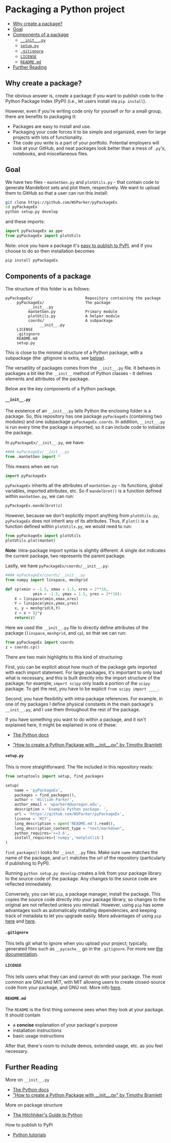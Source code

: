 # Packaging a Python project

<!-- @import "[TOC]" {cmd="toc" depthFrom=2 depthTo=6 orderedList=false} -->
<!-- code_chunk_output -->

- [Why create a package?](#why-create-a-package)
- [Goal](#goal)
- [Components of a package](#components-of-a-package)
    - [`__init__.py`](#__init__py)
    - [`setup.py`](#setuppy)
    - [`.gitignore`](#gitignore)
    - [`LICENSE`](#license)
    - [`README.md`](#readmemd)
- [Further Reading](#further-reading)

<!-- /code_chunk_output -->
## Why create a package?

The obvious answer is, create a package if you want to publish code to the Python Package Index (PyPI) (i.e., let users install via `pip install`).

However, even if you're writing code only for yourself or for a small group, there are benefits to packaging it:

* Packages are easy to install and use.
* Packaging your code forces it to be simple and organized, even for large projects with lots of functionality.
* The code you write is a part of your portfolio. Potential employers will look at your GitHub, and neat packages look better than a mess of `.py`'s, notebooks, and miscellaneous files.

## Goal

We have two files - `manSetGen.py` and `plotUtils.py` - that contain code to generate Mandelbrot sets and plot them, respectively. We want to upload them to GitHub so that a user can run this install:

```Bash
git clone https://github.com/WSParker/pyPackageEx
cd pyPackageEx
python setup.py develop
```
and these imports:

```Python
import pyPackageEx as ppe
from pyPackageEx import plotUtils
```

Note: once you have a package it's [easy to publish to PyPI](https://packaging.Python.org/tutorials/packaging-projects/), and if you choose to do so then installation becomes
```bash
pip install pyPackageEx
```

## Components of a package
The structure of this folder is as follows:
```
pyPackageEx/                       Repository containing the package
     pyPackageEx/                  The package
          __init__.py
          manSetGen.py             Primary module
          plotUtils.py             A helper module
          coords/                  A subpackage
               __init__.py
     LICENSE
     .gitignore
     README.md
     setup.py
```

This is close to the minimal structure of a Python package, with a subpackage (the .gitignore is extra, see [below](##gitignore)).

The versatility of packages comes from the `__init__.py` file. It behaves in packages a bit like the `__init__` method of Python classes - it defines elements and attributes of the package.

Below are the key components of a Python package.

#### `__init__.py`

The existence of an `__init__.py` tells Python the enclosing folder is a package. So, this repository has one package `pyPackageEx` (containing two modules) and one subpackage `pyPackageEx.coords`. In addition, `__init__.py` is run every time the package is imported, so it can include code to initialize the package.

In `pyPackageEx/__init__.py`, we have:
```Python
#### myPackageEx/__init__.py
from .manSetGen import *
```
This means when we run
```Python
import pyPackageEx
```
`pyPackageEx` inherits all the attributes of `manSetGen.py` - its functions, global variables, imported attributes, etc. So if `mandelbrot()` is a function defined within `manSetGen.py`, we can run:
```Python
pyPackageEx.mandelbrot(z)
```

However, because we don't explicitly import anything from `plotUtils.py`, `pyPackageEx` does not inherit any of its attributes. Thus, if `plot()` is a function defined within `plotUtils.py`, we would need to run:
```Python
from pyPackageEx import plotUtils
plotUtils.plot(manSet)
```

**Note**: intra-package import syntax is slightly different. A single dot indicates the current package, two represents the parent package.

Lastly, we have `pyPackageEx/coords/__init__.py`:
```Python
#### myPackageEx/coords/__init__.py
from numpy import linspace, meshgrid

def cp(xmin = -1.5, xmax = 1.5, xres = 2**10,
            ymin = -1.5, ymax = 1.5, yres = 2**10):
    X = linspace(xmin,xmax,xres)
    Y = linspace(ymin,ymax,yres)
    x, y = meshgrid(X,Y)
    z = x + 1j*y
    return(z)
```
Here we used the `__init__.py` file to directly define attributes of the package (`linspace`, `meshgrid`, and `cp`), so that we can run:
```Python
from pyPackageEx import coords
z = coords.cp()
```

There are two main highlights to this kind of structuring:

First, you can be explicit about how much of the package gets imported with each import statement. For large packages, it's important to only load what is necessary, and this is built directly into the import structure of the package; for example, `import scipy` only loads a portion of the `scipy` package. To get the rest, you have to be explicit `from scipy import ____`.

Second, you have flexibility with intra-package references. For example, in one of my packages I define physical constants in the main package's `__init__.py`, and I use them throughout the rest of the package.

If you have something you want to do within a package, and it isn't explained here, it might be explained in one of these:

* [The Python docs](https://docs.Python.org/3/tutorial/modules.html##packages)

* ["How to create a Python Package with \_\_init\_\_.py" by Timothy Bramlett](https://timothybramlett.com/How_to_create_a_Python_Package_with___init__py.html)

#### `setup.py`

This is more straightforward. The file included in this repository reads:
```Python
from setuptools import setup, find_packages

setup(
    name = 'pyPackageEx',
    packages = find_packages(),
    author = 'William Parker',
    author_email = 'wparker4@uoregon.edu',
    description = 'Example Python package. ',
    url = 'https://github.com/WSParker/pyPackageEx',
    license = 'MIT',
    long_description = open('README.md').read(),
    long_description_content_type = "text/markdown",
    python_requires='>=3.6',
    install_requires=['numpy','matplotlib']
)
```
`find_packages()` looks for `__init__.py` files. Make sure `name` matches the name of the package, and `url` matches the url of the repository (particularly if publishing to PyPI).

Running `python setup.py develop` creates a link from your package library to the source code of the package. Any changes to the source code are reflected immediately.

Conversely, you can let `pip`, a package manager, install the package. This copies the source code directly into your package library, so changes to the original are not reflected unless you reinstall. However, using `pip` has some advantages such as automatically installing dependencies, and keeping track of metadata to let you upgrade easily. More advantages of using `pip` [here](http://naoko.github.io/your-project-install-pip-setup/) and [here](https://stackoverflow.com/questions/15724093/difference-between-python-setup-py-install-and-pip-install).

#### `.gitignore`
This tells git what to ignore when you upload your project; typically, generated files such as `__pycache__` go in the `.gitignore`. For more see [the documentation](https://git-scm.com/docs/gitignore).

#### `LICENSE`
This tells users what they can and cannot do with your package. The most common are GNU and MIT, with MIT allowing users to create closed-source code from your package, and GNU not. More info [here](https://choosealicense.com/).

#### `README.md`
The `README` is the first thing someone sees when they look at your package. It should contain
* a **concise** explanation of your package's purpose
* installation instructions
* basic usage instructions

After that, there's room to include demos, extended usage, etc. as you feel necessary.

## Further Reading
More on `__init__.py`
* [The Python docs](https://docs.Python.org/3/tutorial/modules.html##packages)
* ["How to create a Python Package with \_\_init\_\_.py" by Timothy Bramlett](https://timothybramlett.com/How_to_create_a_Python_Package_with___init__py.html)

More on package structure
* [The Hitchhiker's Guide to Python](https://docs.python-guide.org/writing/structure/)

How to publish to PyPi
* [Python tutorials](https://packaging.Python.org/tutorials/packaging-projects/)
